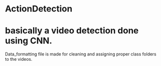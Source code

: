 # ActionDetection
# basically a video detection done using CNN.
Data_formatting file is made for cleaning and assigning proper class folders to the videos.
